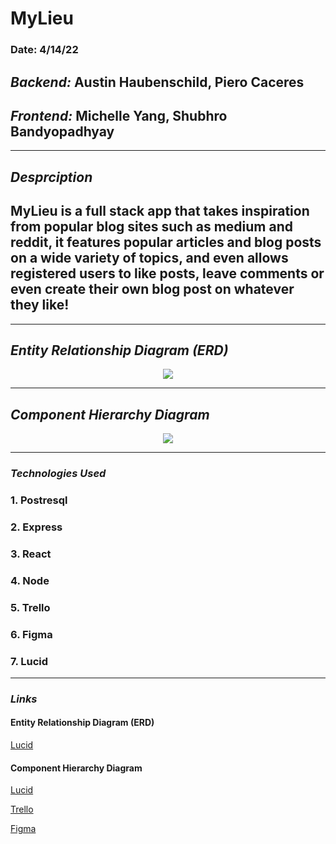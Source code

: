 # MyLieu
### Date: 4/14/22
## ***Backend:*** Austin Haubenschild, Piero Caceres
## ***Frontend:*** Michelle Yang, Shubhro Bandyopadhyay
- - -
## ***Desprciption***

##  MyLieu is a full stack app that takes inspiration from popular blog sites such as medium and reddit, it features  popular articles and blog posts on a wide variety of topics, and even allows registered users to like posts, leave comments or even create their own blog post on whatever they like!

* * * 

## ***Entity Relationship Diagram (ERD)***
<center><img src="https://i.imgur.com/7zx57QC.png"/></center>

***

## ***Component Hierarchy Diagram*** 
<center><img src="https://i.imgur.com/HfaaHh5.png"></center>


***
### ***Technologies Used***
### 1. Postresql
### 2. Express
### 3. React 
### 4. Node
### 5. Trello
### 6. Figma
### 7. Lucid 

***

### ***Links***
#### Entity Relationship Diagram (ERD)
[Lucid](https://lucid.app/lucidchart/9c3d9e18-783a-4ce5-9f99-86bb6155ca54/edit?invitationId=inv_ff498189-fb9a-4553-8767-7f836a537941)

#### Component Hierarchy Diagram 
[Lucid](https://lucid.app/lucidchart/cdc01586-ef27-4dad-9373-ed18c2d15c3a/edit?invitationId=inv_64e3ad50-98cc-401a-a879-c5e3af42af11)

[Trello](https://trello.com/b/2vSWUIo0/mylieu) 


[Figma](https://www.figma.com/file/pESfXpcMigEUmsyMkLv8no/P3-Milieu?node-id=0%3A1)